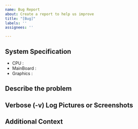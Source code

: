 ```yaml
---
name: Bug Report
about: Create a report to help us improve
title: "[Bug]"
labels: ''
assignees: ''

---
```


## System Specification
- CPU : 
- MainBoard : 
- Graphics : 

## Describe the problem


## Verbose (-v) Log Pictures or Screenshots


## Additional Context
